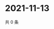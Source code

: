 # 2021-11-13

共 0 条

<!-- BEGIN WEIBO -->
<!-- 最后更新时间 Sat Nov 13 2021 09:52:01 GMT+0800 (China Standard Time) -->

<!-- END WEIBO -->
